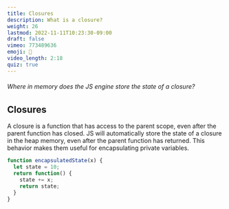 ```yaml
---
title: Closures
description: What is a closure?
weight: 26
lastmod: 2022-11-11T10:23:30-09:00
draft: false
vimeo: 773489636
emoji: 🥡
video_length: 2:18
quiz: true
---
```


<quiz-modal options="Disk:Call Stack:Heap:Dump" answer="Heap" prize="7">
  <h6>Where in memory does the JS engine store the state of a closure?</h6>
</quiz-modal>

## Closures

A closure is a function that has access to the parent scope, even after the parent function has closed. JS will automatically store the state of a closure in the heap memory, even after the parent function has returned. This behavior makes them useful for encapsulating private variables. 

```js
function encapsulatedState(x) {
  let state = 10;
  return function() {
    state += x;
    return state;
  }
}
```
